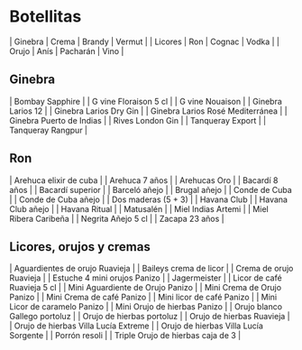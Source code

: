 Botellitas
======

| Ginebra | Crema | Brandy   | Vermut |
| Licores | Ron   | Cognac   | Vodka  |
| Orujo   | Anís  | Pacharán | Vino   |

Ginebra
------
| Bombay Sapphire                   |
| G vine Floraison 5 cl             |
| G vine Nouaison                   |
| Ginebra Larios 12                 |
| Ginebra Larios Dry Gin            |
| Ginebra Larios Rosé Mediterránea  |
| Ginebra Puerto de Indias          |
| Rives London Gin                  |
| Tanqueray Export                  |
| Tanqueray Rangpur                 |

Ron
------
| Arehuca elixir de cuba |
| Arehuca 7 años |
| Arehucas Oro |
| Bacardí 8 años |
| Bacardí superior |
| Barceló añejo |
| Brugal añejo |
| Conde de Cuba |
| Conde de Cuba añejo |
| Dos maderas (5 + 3) |
| Havana Club |
| Havana Club añejo |
| Havana Ritual |
| Matusalén |
| Miel Indias Artemi |
| Miel Ribera Caribeña |
| Negrita Añejo 5 cl |
| Zacapa 23 años |

Licores, orujos y cremas
------
| Aguardientes de orujo Ruavieja |
| Baileys crema de licor |
| Crema de orujo Ruavieja |
| Estuche 4 mini orujos Panizo |
| Jagermeister |
| Licor de café Ruavieja 5 cl |
| Mini Aguardiente de Orujo Panizo |
| Mini Crema de Orujo Panizo |
| Mini Crema de café Panizo |
| Mini licor de café Panizo |
| Mini Licor de caramelo Panizo |
| Mini Orujo de hierbas Panizo |
| Orujo blanco Gallego portoluz |
| Orujo de hierbas portoluz |
| Orujo de hierbas Ruavieja |
| Orujo de hierbas Villa Lucía Extreme |
| Orujo de hierbas Villa Lucía Sorgente |
| Porrón resoli |
| Triple Orujo de hierbas caja de 3 |
